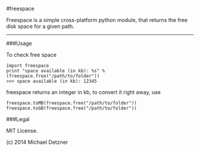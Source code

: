 #freespace

Freespace is a simple cross-platform python module, that returns the free disk space for a given path.

---

###Usage

To check free space

	import freespace 
	print "space available (in kb): %s" % (freespace.free("/path/to/folder"))
	>>> space available (in kb): 12345

freespace returns an integer in kb, to convert it right away, use

	freespace.toMB(freespace.free("/path/to/folder"))
	freespace.toGB(freespace.free("/path/to/folder"))

###Legal

MIT License.

(c) 2014 Michael Detzner
